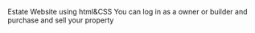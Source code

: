 Estate Website using html&CSS 
You can log in as a owner or builder and  purchase and sell your property
